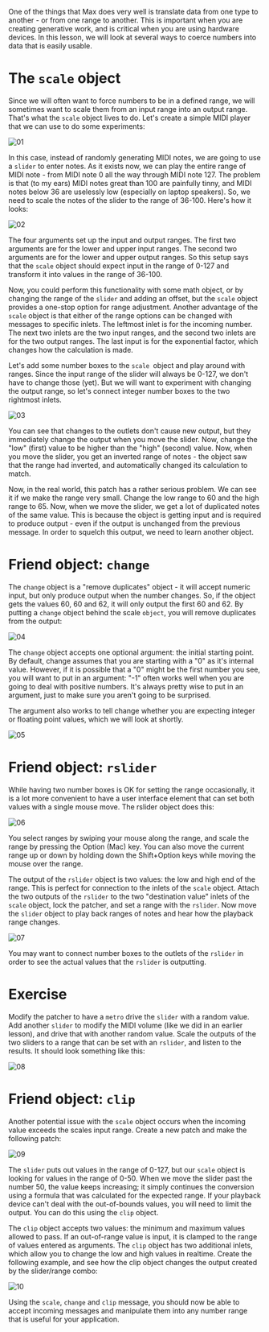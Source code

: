 One of the things that Max does very well is translate data from one type to another - or from one range to another. This is important when you are creating generative work, and is critical when you are using hardware devices. In this lesson, we will look at several ways to coerce numbers into data that is easily usable.

# The `scale` object

Since we will often want to force numbers to be in a defined range, we will sometimes want to scale them from an input range into an output range. That's what the `scale` object lives to do. Let's create a simple MIDI player that we can use to do some experiments:

![01](https://github.com/user-attachments/assets/a2c9e914-2e6a-4366-8180-ca4c56125011)

In this case, instead of randomly generating MIDI notes, we are going to use a `slider` to enter notes. As it exists now, we can play the entire range of MIDI note - from MIDI note 0 all the way through MIDI note 127. The problem is that (to my ears) MIDI notes great than 100 are painfully tinny, and MIDI notes below 36 are uselessly low (especially on laptop speakers). So, we need to scale the notes of the slider to the range of 36-100. Here's how it looks:

![02](https://github.com/user-attachments/assets/af37bf42-97d5-4dcc-ab59-cfae3749a09a)

The four arguments set up the input and output ranges. The first two arguments are for the lower and upper input ranges. The second two arguments are for the lower and upper output ranges. So this setup says that the `scale` object should expect input in the range of 0-127 and transform it into values in the range of 36-100.

Now, you could perform this functionality with some math object, or by changing the range of the `slider` and adding an offset, but the `scale` object provides a one-stop option for range adjustment. Another advantage of the `scale` object is that either of the range options can be changed with messages to specific inlets. The leftmost inlet is for the incoming number. The next two inlets are the two input ranges, and the second two inlets are for the two output ranges. The last input is for the exponential factor, which changes how the calculation is made.

Let's add some number boxes to the `scale `object and play around with ranges. Since the input range of the slider will always be 0-127, we don't have to change those (yet). But we will want to experiment with changing the output range, so let's connect integer number boxes to the two rightmost inlets.

![03](https://github.com/user-attachments/assets/edea5eef-7b53-4c13-a675-4822caf37699)

You can see that changes to the outlets don't cause new output, but they immediately change the output when you move the slider. Now, change the "low" (first) value to be higher than the "high" (second) value. Now, when you move the slider, you get an inverted range of notes - the object saw that the range had inverted, and automatically changed its calculation to match.

Now, in the real world, this patch has a rather serious problem. We can see it if we make the range very small. Change the low range to 60 and the high range to 65. Now, when we move the slider, we get a lot of duplicated notes of the same value. This is because the object is getting input and is required to produce output - even if the output is unchanged from the previous message. In order to squelch this output, we need to learn another object.

# Friend object: `change`
The `change` object is a "remove duplicates" object - it will accept numeric input, but only produce output when the number changes. So, if the object gets the values 60, 60 and 62, it will only output the first 60 and 62. By putting a `change` object behind the scale `object`, you will remove duplicates from the output:

![04](https://github.com/user-attachments/assets/6624b82f-18cc-4e9e-b14e-3082397f9204)

The `change` object accepts one optional argument: the initial starting point. By default, change assumes that you are starting with a "0" as it's internal value. However, if it is possible that a "0" might be the first number you see, you will want to put in an argument: "-1" often works well when you are going to deal with positive numbers. It's always pretty wise to put in an argument, just to make sure you aren't going to be surprised.

The argument also works to tell change whether you are expecting integer or floating point values, which we will look at shortly.

![05](https://github.com/user-attachments/assets/220911fe-7882-449d-8036-3b0d1e4c9758)

# Friend object: `rslider`
While having two number boxes is OK for setting the range occasionally, it is a lot more convenient to have a user interface element that can set both values with a single mouse move. The rslider object does this:

![06](https://github.com/user-attachments/assets/12d4f097-07a3-4ac2-bd17-221cd76738e8)

You select ranges by swiping your mouse along the range, and scale the range by pressing the Option (Mac) key. You can also move the current range up or down by holding down the Shift+Option keys while moving the mouse over the range.

The output of the `rslider` object is two values: the low and high end of the range. This is perfect for connection to the inlets of the `scale` object. Attach the two outputs of the `rslider` to the two "destination value" inlets of the `scale` object, lock the patcher, and set a range with the `rslider`. Now move the `slider` object to play back ranges of notes and hear how the playback range changes.

![07](https://github.com/user-attachments/assets/19946ea8-62c4-474a-8a0d-d8ff386555e9)

You may want to connect number boxes to the outlets of the `rslider` in order to see the actual values that the `rslider` is outputting.

# Exercise
Modify the patcher to have a `metro` drive the `slider` with a random value. Add another `slider` to modify the MIDI volume (like we did in an earlier lesson), and drive that with another random value. Scale the outputs of the two sliders to a range that can be set with an `rslider`, and listen to the results. It should look something like this:

![08](https://github.com/user-attachments/assets/a380f3b1-372e-4caa-8db0-d4e5dbbc1963)

# Friend object: `clip`
Another potential issue with the `scale` object occurs when the incoming value exceeds the scales input range. Create a new patch and make the following patch:

![09](https://github.com/user-attachments/assets/801e7c92-d232-4b86-a3f7-8616a514b9c4)

The `slider` puts out values in the range of 0-127, but our `scale` object is looking for values in the range of 0-50. When we move the slider past the number 50, the value keeps increasing; it simply continues the conversion using a formula that was calculated for the expected range. If your playback device can't deal with the out-of-bounds values, you will need to limit the output. You can do this using the `clip` object.

The `clip` object accepts two values: the minimum and maximum values allowed to pass. If an out-of-range value is input, it is clamped to the range of values entered as arguments. The `clip` object has two additional inlets, which allow you to change the low and high values in realtime. Create the following example, and see how the clip object changes the output created by the slider/range combo:

![10](https://github.com/user-attachments/assets/169072e5-9c68-401b-ba06-984535d759ee)

Using the `scale`, `change` and `clip` message, you should now be able to accept incoming messages and manipulate them into any number range that is useful for your application.
